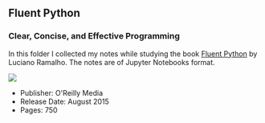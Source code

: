 ## Fluent Python
### Clear, Concise, and Effective Programming

In this folder I collected my notes while studying the book [Fluent Python](http://shop.oreilly.com/product/0636920032519.do) by Luciano Ramalho. The notes are of Jupyter Notebooks format.

<IMG src='https://covers.oreillystatic.com/images/0636920032519/cat.gif'> <P>

* Publisher: O'Reilly Media
* Release Date: August 2015
* Pages: 750
